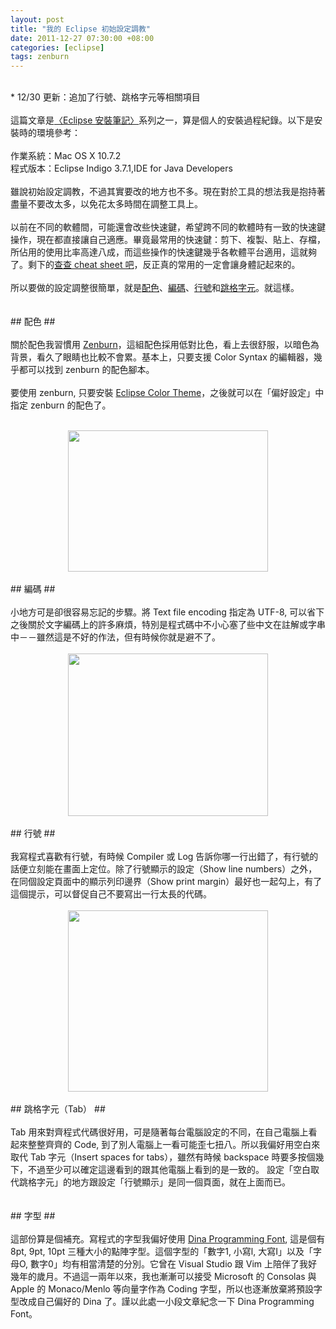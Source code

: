 ```yaml
--- 
layout: post
title: "我的 Eclipse 初始設定調教"
date: 2011-12-27 07:30:00 +08:00
categories: [eclipse]
tags: zenburn
---
```


<br />* 12/30 更新：追加了行號、跳格字元等相關項目<br /><br />這篇文章是<a href="http://coder.aqualuna.me/2011/12/eclipse.html">〈Eclipse 安裝筆記〉</a>系列之一，算是個人的安裝過程紀錄。以下是安裝時的環境參考：<br /><br />作業系統：Mac OS X 10.7.2<br />程式版本：Eclipse Indigo 3.7.1,IDE for Java Developers<br /><br />雖說初始設定調教，不過其實要改的地方也不多。現在對於工具的想法我是抱持著盡量不要改太多，以免花太多時間在調整工具上。<br /><br />以前在不同的軟體間，可能還會改些快速鍵，希望跨不同的軟體時有一致的快速鍵操作，現在都直接讓自己適應。畢竟最常用的快速鍵：剪下、複製、貼上、存檔，所佔用的使用比率高達八成，而這些操作的快速鍵幾乎各軟體平台適用，這就夠了。剩下的<a href="http://widget5.linkwithin.com/redirect?url=http%3A//coder.aqualuna.me/2011/07/eclipse.html&amp;vars=%5B%22http%3A//coder.aqualuna.me/%22%2C%20808611%2C%201%2C%20%22http%3A//coder.aqualuna.me/2011/12/eclipse-git-svn.html%22%2C%20null%2C%200%2C%20129957287%5D&amp;ts=1324942435763">查查 cheat sheet 吧</a>，反正真的常用的一定會讓身體記起來的。<br /><br />所以要做的設定調整很簡單，就是<u>配色</u>、<u>編碼</u>、<u>行號</u>和<u>跳格字元</u>。就這樣。<br /><br /><br />## 配色 ##<br /><br />關於配色我習慣用 <a href="http://slinky.imukuppi.org/zenburn/">Zenburn</a>，這組配色採用低對比色，看上去很舒服，以暗色為背景，看久了眼睛也比較不會累。基本上，只要支援 Color Syntax 的編輯器，幾乎都可以找到 zenburn 的配色腳本。<br /><br />要使用 zenburn, 只要安裝 <a href="http://marketplace.eclipse.org/content/eclipse-color-theme">Eclipse Color Theme</a>，之後就可以在「偏好設定」中指定 zenburn 的配色了。<br /><br /><div class="separator" style="clear: both; text-align: center;"><a href="http://4.bp.blogspot.com/-NiL2SO1-6fk/TvkACwIt5nI/AAAAAAAAJGY/L9UowM5D3IY/s1600/%25E8%259E%25A2%25E5%25B9%2595%25E5%25BF%25AB%25E7%2585%25A7+2011-12-26+%25E4%25B8%258B%25E5%258D%25889.35.15.png" imageanchor="1" style="margin-left: 1em; margin-right: 1em;"><img border="0" height="226" src="http://4.bp.blogspot.com/-NiL2SO1-6fk/TvkACwIt5nI/AAAAAAAAJGY/L9UowM5D3IY/s320/%25E8%259E%25A2%25E5%25B9%2595%25E5%25BF%25AB%25E7%2585%25A7+2011-12-26+%25E4%25B8%258B%25E5%258D%25889.35.15.png" width="320" /></a></div><br />## 編碼 ##<br /><br />小地方可是卻很容易忘記的步驟。將 Text file encoding 指定為 UTF-8, 可以省下之後關於文字編碼上的許多麻煩，特別是程式碼中不小心塞了些中文在註解或字串中－－雖然這是不好的作法，但有時候你就是避不了。<br /><br /><div class="separator" style="clear: both; text-align: center;"><a href="http://4.bp.blogspot.com/-MpDUemc3nJk/TvkApe5KSQI/AAAAAAAAJGk/N77filTQSo0/s1600/%25E8%259E%25A2%25E5%25B9%2595%25E5%25BF%25AB%25E7%2585%25A7+2011-12-26+%25E4%25B8%258B%25E5%258D%25889.36.41.png" imageanchor="1" style="margin-left: 1em; margin-right: 1em;"><img border="0" height="260" src="http://4.bp.blogspot.com/-MpDUemc3nJk/TvkApe5KSQI/AAAAAAAAJGk/N77filTQSo0/s320/%25E8%259E%25A2%25E5%25B9%2595%25E5%25BF%25AB%25E7%2585%25A7+2011-12-26+%25E4%25B8%258B%25E5%258D%25889.36.41.png" width="320" /></a></div><br />## 行號 ##<br /><br />我寫程式喜歡有行號，有時候 Compiler 或 Log 告訴你哪一行出錯了，有行號的話便立刻能在畫面上定位。除了行號顯示的設定（Show line numbers）之外，在同個設定頁面中的顯示列印邊界（Show print margin）最好也一起勾上，有了這個提示，可以督促自己不要寫出一行太長的代碼。<br /><br /><div class="separator" style="clear: both; text-align: center;"><a href="http://2.bp.blogspot.com/-DkSNa3h45Hg/TvzZmcDu9kI/AAAAAAAAJHM/JBq5gPfho7w/s1600/line_and_colmargin.png" imageanchor="1" style="margin-left: 1em; margin-right: 1em;"><img border="0" height="290" src="http://2.bp.blogspot.com/-DkSNa3h45Hg/TvzZmcDu9kI/AAAAAAAAJHM/JBq5gPfho7w/s320/line_and_colmargin.png" width="320" /></a></div><br />## 跳格字元（Tab） ##<br /><br />Tab 用來對齊程式代碼很好用，可是隨著每台電腦設定的不同，在自己電腦上看起來整整齊齊的 Code, 到了別人電腦上一看可能歪七扭八。所以我偏好用空白來取代 Tab 字元（Insert spaces for tabs），雖然有時候 backspace 時要多按個幾下，不過至少可以確定這邊看到的跟其他電腦上看到的是一致的。 設定「空白取代跳格字元」的地方跟設定「行號顯示」是同一個頁面，就在上面而已。<br /><br /><br />## 字型 ##<br /><br />這部份算是個補充。寫程式的字型我偏好使用 <a href="http://www.donationcoder.com/Software/Jibz/Dina/">Dina Programming Font</a>, 這是個有 8pt, 9pt, 10pt 三種大小的點陣字型。這個字型的「數字1, 小寫l, 大寫I」以及「字母O, 數字0」均有相當清楚的分別。它曾在 Visual Studio 跟 Vim 上陪伴了我好幾年的歲月。不過這一兩年以來，我也漸漸可以接受 Microsoft 的 Consolas 與 Apple 的 Monaco/Menlo 等向量字作為 Coding 字型，所以也逐漸放棄將預設字型改成自己偏好的 Dina 了。謹以此處一小段文章紀念一下 Dina Programming Font。
